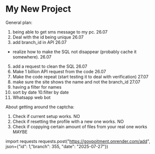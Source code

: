 # My New Project

General plan:

1. being able to get sms message to my pc. 26.07 
2. Deal with the id being unique 26.07
3. add branch_id in API 26.07
* realize how to make the SQL not disappear (probably cache it somewhere). 26.07
5. add a request to clean the SQL 26.07
6. Make 1 billion API request from the code 26.07
7. Make the code repeat (start testing it to deal with verification) 27.07
4. make sure the site shows the name and not the branch_id 27.07
8. having a filter for names
9. sort by date
10.filter by date
11. Whatsapp web bot


About getting around the captcha:

1. Check if current setup works. NO
2. Check if resetting the profile with a new one works. NO
3. Check if coppying certain amount of files from your real one works MAYBE 


import requests
requests.post("https://govpoitment.onrender.com/add", json={"id": 1,"branch": 355, "date": "2025-07-27"})
